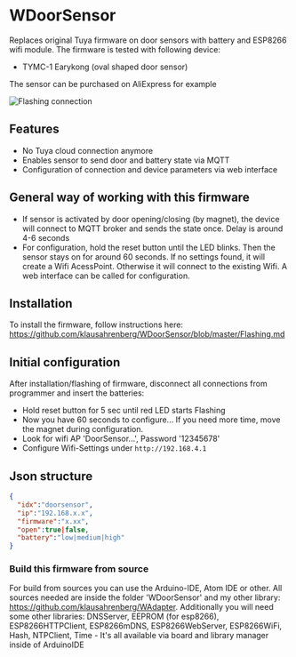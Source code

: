 # WDoorSensor
Replaces original Tuya firmware on door sensors with battery and ESP8266 wifi module. The firmware is tested with following device:
* TYMC-1 Earykong (oval shaped door sensor)

The sensor can be purchased on AliExpress for example

![Flashing connection](https://github.com/klausahrenberg/WDoorSensor/blob/master/docs/images/doorsensor.jpg)

## Features
* No Tuya cloud connection anymore
* Enables sensor to send door and battery state via MQTT 
* Configuration of connection and device parameters via web interface
## General way of working with this firmware
* If sensor is activated by door opening/closing (by magnet), the device will connect to MQTT broker and sends the state once. Delay is around 4-6 seconds
* For configuration, hold the reset button until the LED blinks. Then the sensor stays on for around 60 seconds. If no settings found, it will create a Wifi AcessPoint. Otherwise it will connect to the existing Wifi. A web interface can be called for configuration.
## Installation
To install the firmware, follow instructions here:  
https://github.com/klausahrenberg/WDoorSensor/blob/master/Flashing.md
## Initial configuration
After installation/flashing of firmware, disconnect all connections from programmer and insert the batteries:
* Hold reset button for 5 sec until red LED starts Flashing
* Now you have 60 seconds to configure... If you need more time, move the magnet during configuration.
* Look for wifi AP 'DoorSensor...', Password '12345678'
* Configure Wifi-Settings under ```http://192.168.4.1```
## Json structure
```json
{
  "idx":"doorsensor",
  "ip":"192.168.x.x",
  "firmware":"x.xx",
  "open":true|false,
  "battery":"low|medium|high"
}
```
### Build this firmware from source
For build from sources you can use the Arduino-IDE, Atom IDE or other. All sources needed are inside the folder 'WDoorSensor' and my other library: https://github.com/klausahrenberg/WAdapter. Additionally you will need some other libraries: DNSServer, EEPROM (for esp8266), ESP8266HTTPClient, ESP8266mDNS, ESP8266WebServer, ESP8266WiFi, Hash, NTPClient, Time - It's all available via board and library manager inside of ArduinoIDE
